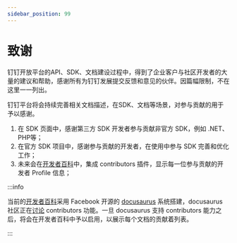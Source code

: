 ```yaml
---
sidebar_position: 99
---
```


# 致谢

钉钉开放平台的API、SDK、文档建设过程中，得到了企业客户与社区开发者的大量的建议和帮助，感谢所有为钉钉发展提交反馈和意见的伙伴。因篇幅限制，不在这里一一列出。

钉钉平台将会持续完善相关文档描述，在SDK、文档等场景，对参与贡献的用于予以感谢。

1. 在 SDK 页面中，感谢第三方 SDK 开发者参与贡献非官方 SDK，例如 .NET、PHP等；
2. 在官方 SDK 项目中，感谢参与贡献的开发者，在使用中参与 SDK 完善和优化工作；
3. 未来会在[开发者百科](/docs/intro)中，集成 contributors 插件，显示每一位参与贡献的开发者 Profile 信息；

:::info

当前的[开发者百科](/docs/intro)采用 Facebook 开源的 [docusaurus](https://docusaurus.io) 系统搭建，docusaurus 社区正在[讨论](https://github.com/facebook/docusaurus/issues/6218) contributors 功能。一旦 docusaurus 支持 contributors 能力之后，将会在开发者百科中予以启用，以展示每个文档的贡献着列表。

:::
